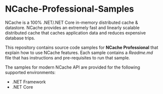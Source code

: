 # NCache-Professional-Samples
NCache is a 100% .NET/.NET Core in-memory distributed cache & datastore. NCache provides an extremely fast and linearly scalable distributed cache that caches application data and reduces expensive database trips. 

This repository contains source code samples for **NCache Professional** that explain how to use NCache features. Each sample contains a *Readme.md* file that has instructions and pre-requisites to run that sample. 

The samples for modern NCache API are provided for the following supported environments:

- .NET Framework
- .NET Core
